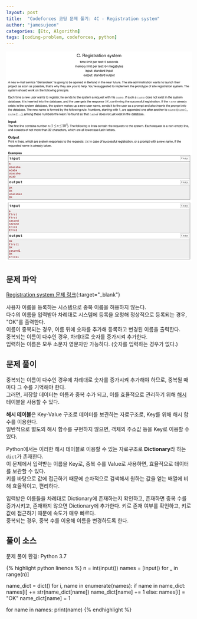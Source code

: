 ```yaml
---
layout: post
title:  "Codeforces 코딩 문제 풀기: 4C - Registration system"
author: "jamesujeon"
categories: [Etc, Algorithm]
tags: [coding-problem, codeforces, python]
---
```


![4C - Registration system](assets/codeforces_4c_registration_system.png "4C - Registration system")

## 문제 파악

[Registration system 문제 링크](http://codeforces.com/problemset/problem/4/C){:target="_blank"}

사용자 이름을 등록하는 시스템으로 중복 이름을 허용하지 않는다.  
다수의 이름을 입력받아 차례대로 시스템에 등록을 요청해 정상적으로 등록되는 경우, "OK"를 출력한다.  
이름이 중복되는 경우, 이름 뒤에 숫자를 추가해 등록하고 변경된 이름을 출력한다.  
중복되는 이름이 다수인 경우, 차례대로 숫자를 증가시켜 추가한다.  
입력하는 이름은 모두 소문자 영문자만 가능하다. (숫자를 입력하는 경우가 없다.)

## 문제 풀이

중복되는 이름이 다수인 경우에 차례대로 숫자를 증가시켜 추가해야 하므로, 중복될 때마다 그 수를 기억해야 한다.  
그러면, 저장할 데이터는 이름과 중복 수가 되고, 이를 효율적으로 관리하기 위해 [해시](https://namu.wiki/w/%ED%95%B4%EC%8B%9C) 테이블을 사용할 수 있다.

**해시 테이블**은 Key-Value 구조로 데이터를 보관하는 자료구조로, Key를 위해 해시 함수를 이용한다.  
일반적으로 별도의 해시 함수를 구현하지 않으면, 객체의 주소값 등을 Key로 이용할 수 있다.

Python에서는 이러한 해시 테이블로 이용할 수 있는 자료구조로 **Dictionary**라 하는 `dict`가 존재한다.  
이 문제에서 입력받는 이름을 Key로, 중복 수를 Value로 사용하면, 효율적으로 데이터를 보관할 수 있다.  
키를 바탕으로 값에 접근하기 때문에 순차적으로 검색해서 원하는 값을 얻는 배열에 비해 효율적이고, 편리하다.

입력받은 이름들을 차례대로 Dictionary에 존재하는지 확인하고, 존재하면 중복 수를 증가시키고, 존재하지 않으면 Dictionary에 추가한다.
키로 존재 여부를 확인하고, 키로 값에 접근하기 때문에 속도가 매우 빠르다.  
중복되는 경우, 중복 수를 이용해 이름을 변경하도록 한다.

## 풀이 소스

문제 풀이 환경: Python 3.7

{% highlight python linenos %}
n = int(input())
names = [input() for _ in range(n)]

name_dict = dict()
for i, name in enumerate(names):
  if name in name_dict:
    names[i] += str(name_dict[name])
    name_dict[name] += 1
  else:
    names[i] = "OK"
    name_dict[name] = 1

for name in names:
  print(name)
{% endhighlight %}
